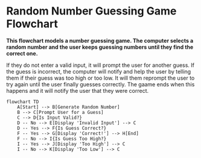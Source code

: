 # Random Number Guessing Game Flowchart

**This flowchart models a number guessing game. The computer selects a random number and the user keeps guessing numbers until they find the correct one.** 

If they do not enter a valid input, it will prompt the user for another guess. If the guess is incorrect, the computer will notify and help the user by telling them if their guess was too high or too low. It will them reprompt the user to try again until the user finally guesses correctly. The gaame ends when this happens and it will notify the user that they were correct.


```mermaid
flowchart TD
    A[Start] --> B[Generate Random Number]
    B --> C[Prompt User for a Guess]
    C --> D{Is Input Valid?}
    D -- No --> E[Display 'Invalid Input'] --> C
    D -- Yes --> F{Is Guess Correct?}
    F -- Yes --> G[Display 'Correct!'] --> H[End]
    F -- No --> I{Is Guess Too High?}
    I -- Yes --> J[Display 'Too High'] --> C
    I -- No --> K[Display 'Too Low'] --> C
```
